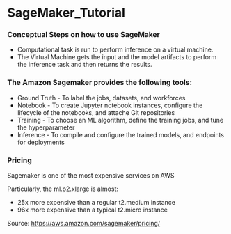 # SageMaker_Tutorial

### Conceptual Steps on how to use SageMaker
* Computational task is run to perform inference on a virtual machine. 
* The Virtual Machine gets the input and the model artifacts to perform the inference task and then returns the results. 


### The Amazon Sagemaker provides the following tools:
* Ground Truth - To label the jobs, datasets, and workforces
* Notebook - To create Jupyter notebook instances, configure the lifecycle of the notebooks, and attache Git repositories
* Training - To choose an ML algorithm, define the training jobs, and tune the hyperparameter
* Inference - To compile and configure the trained models, and endpoints for deployments

### Pricing 
Sagemaker is one of the most expensive services on AWS

Particularly, the ml.p2.xlarge is almost:
* 25x more expensive than a regular t2.medium instance
* 96x more expensive than a typical t2.micro instance


Source: https://aws.amazon.com/sagemaker/pricing/
